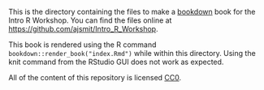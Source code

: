 This is the directory containing the files to make a [bookdown](https://bookdown.org/home/about.html) book for the Intro R Workshop. You can find the
files online at https://github.com/ajsmit/Intro_R_Workshop.

This book is rendered using the R command `bookdown::render_book("index.Rmd")` while within this directory. Using the knit command from the RStudio GUI does not work as expected.

All of the content of this repository is licensed 
[CC0](https://creativecommons.org/publicdomain/zero/1.0/).
